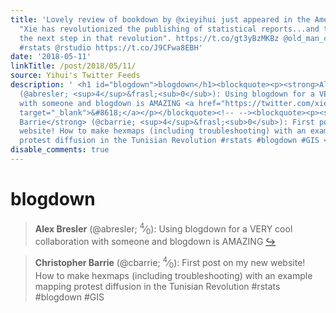 ```yaml
---
title: 'Lovely review of bookdown by @xieyihui just appeared in the American Statistician:
  "Xie has revolutionized the publishing of statistical reports...and this is surely
  the next step in that revolution". https://t.co/gt3yBzMKBz @old_man_chester @tandfSTEM
  #rstats @rstudio https://t.co/J9CFwa8EBH'
date: '2018-05-11'
linkTitle: /post/2018/05/11/
source: Yihui's Twitter Feeds
description: ' <h1 id="blogdown">blogdown</h1><blockquote><p><strong>Alex Bresler</strong>
  (@abresler; <sup>4</sup>&frasl;<sub>0</sub>): Using blogdown for a VERY cool collaboration
  with someone and blogdown is AMAZING <a href="https://twitter.com/xieyihui/status/994664234222080000"
  target="_blank">&#8618;</a></p></blockquote><!-- --><blockquote><p><strong>Christopher
  Barrie</strong> (@cbarrie; <sup>4</sup>&frasl;<sub>0</sub>): First post on my new
  website! How to make hexmaps (including troubleshooting) with an example mapping
  protest diffusion in the Tunisian Revolution #rstats #blogdown #GIS <a ...'
disable_comments: true
---
```

 <h1 id="blogdown">blogdown</h1><blockquote><p><strong>Alex Bresler</strong> (@abresler; <sup>4</sup>&frasl;<sub>0</sub>): Using blogdown for a VERY cool collaboration with someone and blogdown is AMAZING <a href="https://twitter.com/xieyihui/status/994664234222080000" target="_blank">&#8618;</a></p></blockquote><!-- --><blockquote><p><strong>Christopher Barrie</strong> (@cbarrie; <sup>4</sup>&frasl;<sub>0</sub>): First post on my new website! How to make hexmaps (including troubleshooting) with an example mapping protest diffusion in the Tunisian Revolution #rstats #blogdown #GIS <a ...